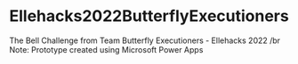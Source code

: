 # Ellehacks2022ButterflyExecutioners
The Bell Challenge from Team Butterfly Executioners - Ellehacks 2022 /br
Note: Prototype created using Microsoft Power Apps 
